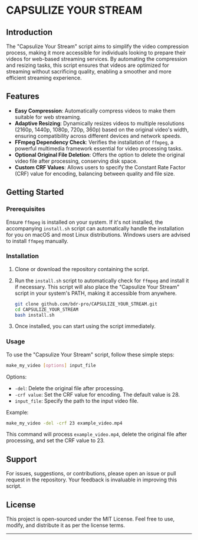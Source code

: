 # CAPSULIZE YOUR STREAM

## Introduction

The "Capsulize Your Stream" script aims to simplify the video compression process, making it more accessible for individuals looking to prepare their videos for web-based streaming services. By automating the compression and resizing tasks, this script ensures that videos are optimized for streaming without sacrificing quality, enabling a smoother and more efficient streaming experience.

## Features

- **Easy Compression**: Automatically compress videos to make them suitable for web streaming.
- **Adaptive Resizing**: Dynamically resizes videos to multiple resolutions (2160p, 1440p, 1080p, 720p, 360p) based on the original video's width, ensuring compatibility across different devices and network speeds.
- **FFmpeg Dependency Check**: Verifies the installation of `ffmpeg`, a powerful multimedia framework essential for video processing tasks.
- **Optional Original File Deletion**: Offers the option to delete the original video file after processing, conserving disk space.
- **Custom CRF Values**: Allows users to specify the Constant Rate Factor (CRF) value for encoding, balancing between quality and file size.

## Getting Started

### Prerequisites

Ensure `ffmpeg` is installed on your system. If it's not installed, the accompanying `install.sh` script can automatically handle the installation for you on macOS and most Linux distributions. Windows users are advised to install `ffmpeg` manually.

### Installation

1. Clone or download the repository containing the script.
2. Run the `install.sh` script to automatically check for `ffmpeg` and install it if necessary. This script will also place the "Capsulize Your Stream" script in your system's PATH, making it accessible from anywhere.

   ```bash
   git clone github.com/bdr-pro/CAPSULIZE_YOUR_STREAM.git
   cd CAPSULIZE_YOUR_STREAM
   bash install.sh
   ```

3. Once installed, you can start using the script immediately.

### Usage

To use the "Capsulize Your Stream" script, follow these simple steps:

```bash
make_my_video [options] input_file
```

Options:

- `-del`: Delete the original file after processing.
- `-crf value`: Set the CRF value for encoding. The default value is 28.
- `input_file`: Specify the path to the input video file.

Example:

```bash
make_my_video -del -crf 23 example_video.mp4
```

This command will process `example_video.mp4`, delete the original file after processing, and set the CRF value to 23.

## Support

For issues, suggestions, or contributions, please open an issue or pull request in the repository. Your feedback is invaluable in improving this script.

## License

This project is open-sourced under the MIT License. Feel free to use, modify, and distribute it as per the license terms.

---
